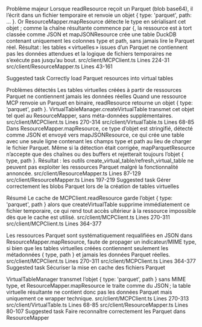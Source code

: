 Problème majeur
Lorsque readResource reçoit un Parquet (blob base64), il l’écrit dans un fichier temporaire et renvoie un objet { type: 'parquet', path: ... }. Or ResourceMapper.mapResource détecte le type en sérialisant cet objet ; comme la chaîne résultante commence par {, la ressource est à tort classée comme JSON et mapJSONResource crée une table DuckDB contenant uniquement les colonnes type et path, sans jamais lire le Parquet réel. Résultat : les tables « virtuelles » issues d’un Parquet ne contiennent pas les données attendues et la logique de fichiers temporaires ne s’exécute pas jusqu’au bout.
src/client/MCPClient.ts
Lines 224-31
src/client/ResourceMapper.ts
Lines 43-161

Suggested task
Correctly load Parquet resources into virtual tables

Problèmes détectés
Les tables virtuelles créées à partir de ressources Parquet ne contiennent jamais les données réelles
Quand une ressource MCP renvoie un Parquet en binaire, readResource retourne un objet { type: 'parquet', path }. VirtualTableManager.createVirtualTable transmet cet objet tel quel au ResourceMapper, sans méta-données supplémentaires.
src/client/MCPClient.ts
Lines 270-314
src/client/VirtualTable.ts
Lines 68-85
Dans ResourceMapper.mapResource, ce type d’objet est stringifié, détecté comme JSON et envoyé vers mapJSONResource, ce qui crée une table avec une seule ligne contenant les champs type et path au lieu de charger le fichier Parquet. Même si la détection était corrigée, mapParquetResource n’accepte que des chaînes ou des buffers et rejetterait toujours l’objet { type, path }. Résultat : les outils create_virtual_table/refresh_virtual_table ne peuvent pas exploiter les ressources Parquet malgré la fonctionnalité annoncée.
src/client/ResourceMapper.ts
Lines 87-129
src/client/ResourceMapper.ts
Lines 197-219
Suggested task
Gérer correctement les blobs Parquet lors de la création de tables virtuelles

Résumé
Le cache de MCPClient.readResource garde l’objet { type: 'parquet', path } alors que createVirtualTable supprime immédiatement ce fichier temporaire, ce qui rend tout accès ultérieur à la ressource impossible dès que le cache est utilisé.
src/client/MCPClient.ts
Lines 270-311
src/client/MCPClient.ts
Lines 364-377

Les ressources Parquet sont systématiquement requalifiées en JSON dans ResourceMapper.mapResource, faute de propager un indicateur/MIME type, si bien que les tables virtuelles créées contiennent seulement les métadonnées { type, path } et jamais les données Parquet réelles.
src/client/MCPClient.ts
Lines 270-311
src/client/MCPClient.ts
Lines 364-377
Suggested task
Sécuriser la mise en cache des fichiers Parquet

VirtualTableManager transmet l’objet { type: 'parquet', path } sans MIME type, et ResourceMapper.mapResource le traite comme du JSON ; la table virtuelle résultante ne contient donc pas les données Parquet mais uniquement ce wrapper technique.
src/client/MCPClient.ts
Lines 270-313
src/client/VirtualTable.ts
Lines 68-85
src/client/ResourceMapper.ts
Lines 80-107
Suggested task
Faire reconnaître correctement les Parquet dans ResourceMapper
